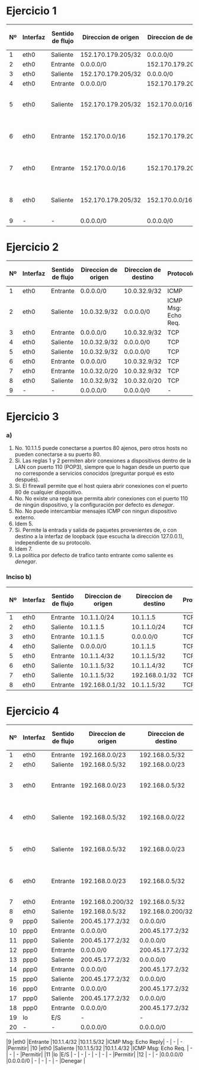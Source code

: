# Ejercicio 1

|Nº  |Interfaz|Sentido de flujo|Direccion de origen|Direccion de destino|Protocolo           |Puerto de origen|Puerto de destino|Flag ACK|Accion  |
|----|--------|----------------|-------------------|--------------------|--------------------|----------------|-----------------|--------|--------|
|1   |eth0    |Saliente        |152.170.179.205/32 |0.0.0.0/0           |TCP                 |>1023           |80               |Si/No   |Permitir|
|2   |eth0    |Entrante        |0.0.0.0/0          |152.170.179.205/32  |TCP                 |80              |>1023            |Si      |Permitir|
|3   |eth0    |Saliente        |152.170.179.205/32 |0.0.0.0/0           |TCP                 |>1023           |443              |Si/No   |Permitir|
|4   |eth0    |Entrante        |0.0.0.0/0          |152.170.179.205/32  |TCP                 |443             |>1023            |Si      |Permitir|
|5   |eth0    |Saliente        |152.170.179.205/32 |152.170.0.0/16      |ICMP Msg: Echo Req. | -              | -               | -      |Permitir|
|6   |eth0    |Entrante        |152.170.0.0/16     |152.170.179.205/32  |ICMP Msg: Echo Reply| -              | -               | -      |Permitir|
|7   |eth0    |Entrante        |152.170.0.0/16     |152.170.179.205/32  |ICMP Msg: Echo Req. | -              | -               | -      |Permitir|
|8   |eth0    |Saliente        |152.170.179.205/32 |152.170.0.0/16      |ICMP Msg: Echo Reply| -              | -               | -      |Permitir|
|9   | -      | -              |0.0.0.0/0          |0.0.0.0/0           | -                  | -              | -               | -      |Denegar |

# Ejercicio 2
|Nº  |Interfaz|Sentido de flujo|Direccion de origen|Direccion de destino|Protocolo           |Puerto de origen|Puerto de destino|Flag ACK|Accion  |
|----|--------|----------------|-------------------|--------------------|--------------------|----------------|-----------------|--------|--------|
|1   |eth0    |Entrante        |0.0.0.0/0          |10.0.32.9/32        |ICMP                | -              | -               | -      |Permitir|
|2   |eth0    |Saliente        |10.0.32.9/32       |0.0.0.0/0           |ICMP Msg: Echo Req. | -              | -               | -      |Permitir|
|3   |eth0    |Entrante        |0.0.0.0/0          |10.0.32.9/32        |TCP                 | -              |23               |Si/No   |Denegar |
|4   |eth0    |Saliente        |10.0.32.9/32       |0.0.0.0/0           |TCP                 |23              | -               |Si/No   |Denegar |
|5   |eth0    |Saliente        |10.0.32.9/32       |0.0.0.0/0           |TCP                 |>1023           |80               |Si/No   |Permitir|
|6   |eth0    |Entrante        |0.0.0.0/0          |10.0.32.9/32        |TCP                 |80              |>1023            |Si      |Permitir|
|7   |eth0    |Entrante        |10.0.32.0/20       |10.0.32.9/32        |TCP                 |>1023           |22               |Si/No   |Permitir|
|8   |eth0    |Saliente        |10.0.32.9/32       |10.0.32.0/20        |TCP                 |22              |>1023            |Si      |Permitir|
|9   | -      | -              |0.0.0.0/0          |0.0.0.0/0           | -                  | -              | -               | -      |Denegar |

# Ejercicio 3
### a)

 1. No. 10.1.1.5 puede conectarse a puertos 80 ajenos, pero otros hosts no pueden conectarse a su puerto 80.
 2. Si. Las reglas 1 y 2 permiten abrir conexiones a dispositivos dentro de la LAN con puerto 110 (POP3), siempre que lo hagan desde un puerto que no corresponde a servicios conocidos (preguntar porqué es esto después).
 3. Si. El firewall permite que el host quiera abrir conexiones con el puerto 80 de cualquier dispositivo.
 4. No. No existe una regla que permita abrir conexiones con el puerto 110 de ningún dispositivo, y la configuración por defecto es *denegar*.
 5. No. No puede intercambiar mensajes ICMP con ningun dispositivo externo.
 6. Idem 5.
 7. Si. Permite la entrada y salida de paquetes provenientes de, o con destino a la interfaz de loopback (que escucha la dirección 127.0.0.1), independiente de su protocolo.
 8. Idem 7.
 9. La política por defecto de trafico tanto entrante como saliente es *denegar*.

### Inciso b)
|Nº  |Interfaz|Sentido de flujo|Direccion de origen|Direccion de destino|Protocolo           |Puerto de origen|Puerto de destino|Flag ACK|Accion  |
|----|--------|----------------|-------------------|--------------------|--------------------|----------------|-----------------|--------|--------|
|1   |eth0    |Entrante        |10.1.1.0/24        |10.1.1.5            |TCP                 |>1023           |110              |Sí/No   |Permitir|
|2   |eth0    |Saliente        |10.1.1.5           |10.1.1.0/24         |TCP                 |110             |>1023            |Sí      |Permitir|
|3   |eth0    |Entrante        |10.1.1.5           |0.0.0.0/0           |TCP                 |>1023           |80               |Sí/No   |Permitir|
|4   |eth0    |Saliente        |0.0.0.0/0          |10.1.1.5            |TCP                 |80              |>1023            |Sí      |Permitir|
|5   |eth0    |Entrante        |10.1.1.4/32        |10.1.1.5/32         |TCP                 |>1023           |80               |Si/No   |Permitir|
|6   |eth0    |Saliente        |10.1.1.5/32        |10.1.1.4/32         |TCP                 |80              |>1023            |Si      |Permitir|
|7   |eth0    |Saliente        |10.1.1.5/32        |192.168.0.1/32      |TCP                 |>1023           |110              |Si/No   |Permitir|
|8   |eth0    |Entrante        |192.168.0.1/32     |10.1.1.5/32         |TCP                 |110             |>1023            |Si      |Permitir|

# Ejercicio 4
|Nº |Interfaz|Sentido de flujo|Direccion de origen|Direccion de destino|Protocolo           |Puerto de origen|Puerto de destino|Flag ACK|Accion  |
|---|--------|----------------|-------------------|--------------------|--------------------|----------------|-----------------|--------|--------|
|1  |eth0    |Entrante        |192.168.0.0/23     |192.168.0.5/32      |TCP                 |>1023           |3128             |SI/NO   |Permitir|
|2  |eth0    |Saliente        |192.168.0.5/32     |192.168.0.0/23      |TCP                 |3128            |>1023            |SI      |Permitir|
|3  |eth0    |Entrante        |192.168.0.0/23     |192.168.0.5/32      |ICMP Msg: Echo Req. |-               |-                |-       |Permitir|
|4  |eth0    |Saliente        |192.168.0.5/32     |192.168.0.0/22      |ICMP Msg: Echo Reply|-               |-                |-       |Permitir|
|5  |eth0    |Saliente        |192.168.0.5/32     |192.168.0.0/23      |ICMP Msg: Echo Req. |-               |-                |-       |Permitir|
|6  |eth0    |Entrante        |192.168.0.0/23     |192.168.0.5/32      |ICMP Msg: Echo Reply|-               |-                |-       |Permitir|
|7  |eth0    |Entrante        |192.168.0.200/32   |192.168.0.5/32      |TCP                 |>1023           |22               |SI/NO   |Permitir|
|8  |eth0    |Saliente        |192.168.0.5/32     |192.168.0.200/32    |TCP                 |22              |>1023            |SI      |Permitir|
|9  |ppp0    |Saliente        |200.45.177.2/32    |0.0.0.0/0           |TCP                 |>1023           |53               |SI/NO   |Permitir|
|10 |ppp0    |Entrante        |0.0.0.0/0          |200.45.177.2/32     |TCP                 |53              |>1023            |SI      |Permitir|
|11 |ppp0    |Saliente        |200.45.177.2/32    |0.0.0.0/0           |UDP                 |>1023           |53               |-       |Permitir|
|12 |ppp0    |Entrante        |0.0.0.0/0          |200.45.177.2/32     |UDP                 |53              |>1023            |-       |Permitir|
|13 |ppp0    |Saliente        |200.45.177.2/32    |0.0.0.0/0           |TCP                 |>1023           |80               |SI/NO   |Permitir|
|14 |ppp0    |Entrante        |0.0.0.0/0          |200.45.177.2/32     |TCP                 |80              |>1023            |SI      |Permitir|
|15 |ppp0    |Saliente        |200.45.177.2/32    |0.0.0.0/0           |TCP                 |>1023           |8080             |SI/NO   |Permitir|
|16 |ppp0    |Entrante        |0.0.0.0/0          |200.45.177.2/32     |TCP                 |8080            |>1023            |SI      |Permitir|
|17 |ppp0    |Saliente        |200.45.177.2/32    |0.0.0.0/0           |TCP                 |>1023           |443              |SI/NO   |Permitir|
|18 |ppp0    |Entrante        |0.0.0.0/0          |200.45.177.2/32     |TCP                 |443             |>1023            |SI      |Permitir|
|19 |lo      |E/S             |-                  |-                   |-                   |-               |-                |-       |Permitir|
|20 |-       |-               |0.0.0.0/0          |0.0.0.0/0           |-                   |-               |-                |-       |Denegar |

|9   |eth0    |Entrante        |10.1.1.4/32        |10.1.1.5/32         |ICMP Msg: Echo Reply| -              | -               | -      |Permitir|
|10  |eth0    |Saliente        |10.1.1.5/32        |10.1.1.4/32         |ICMP Msg: Echo Req. | -              | -               | -      |Permitir|
|11  |lo      |E/S             | -                 | -                  | -                  | -              | -               | -      |Permitir|
|12  | -      | -              |0.0.0.0/0          |0.0.0.0/0           | -                  | -              | -               | -      |Denegar |
